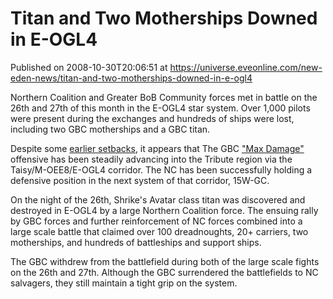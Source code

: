 # Titan and Two Motherships Downed in E-OGL4
Published on 2008-10-30T20:06:51 at https://universe.eveonline.com/new-eden-news/titan-and-two-motherships-downed-in-e-ogl4

Northern Coalition and Greater BoB Community forces met in battle on the 26th and 27th of this month in the E-OGL4 star system. Over 1,000 pilots were present during the exchanges and hundreds of ships were lost, including two GBC motherships and a GBC titan.

Despite some [earlier setbacks](http://myeve.eve-online.com/mb/news.asp?nid=2259), it appears that The GBC ["Max Damage"](http://myeve.eve-online.com/mb/news.asp?nid=2256) offensive has been steadily advancing into the Tribute region via the Taisy/M-OEE8/E-OGL4 corridor. The NC has been successfully holding a defensive position in the next system of that corridor, 15W-GC.

On the night of the 26th, Shrike's Avatar class titan was discovered and destroyed in E-OGL4 by a large Northern Coalition force. The ensuing rally by GBC forces and further reinforcement of NC forces combined into a large scale battle that claimed over 100 dreadnoughts, 20+ carriers, two motherships, and hundreds of battleships and support ships.

The GBC withdrew from the battlefield during both of the large scale fights on the 26th and 27th. Although the GBC surrendered the battlefields to NC salvagers, they still maintain a tight grip on the system.

